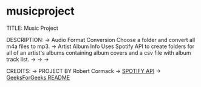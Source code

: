# musicproject

TITLE: Music Project

DESCRIPTION:
-> Audio Format Conversion
Choose a folder and convert all m4a files to mp3.
-> Artist Album Info
Uses Spotify API to create folders for all of an artist's albums containing album covers and a csv file with album track list.
->
->
->

CREDITS:
-> PROJECT BY Robert Cormack
-> [SPOTIFY API](https://developer.spotify.com/documentation/web-api)
-> [GeeksForGeeks README](https://www.geeksforgeeks.org/what-is-readme-md-file/)
